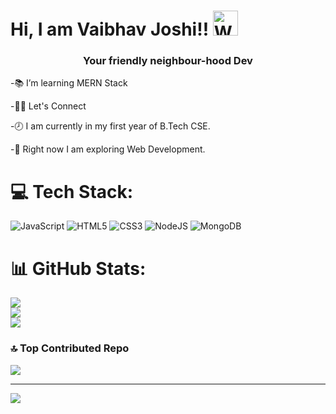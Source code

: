
<h1>Hi, I am Vaibhav Joshi!! <img src="https://raw.githubusercontent.com/Tarikul-Islam-Anik/Animated-Fluent-Emojis/master/Emojis/Hand%20gestures/Waving%20Hand%20Medium-Light%20Skin%20Tone.png" alt="Waving Hand Medium-Light Skin Tone" width="40" height="40" style="max-width: 100%; height: auto; max-height: 40px;"></h1>
<h3 align="center">Your friendly neighbour-hood Dev</h3>
<p>-📚 I’m learning MERN Stack</p>
<p>-💪🏼 Let's Connect</p>
<p>-🕗 I am currently in my first year of B.Tech CSE.</p>
<p>-🦁 Right now I am exploring Web Development.</p>

# 💻 Tech Stack:
![JavaScript](https://img.shields.io/badge/javascript-%23323330.svg?style=for-the-badge&logo=javascript&logoColor=%23F7DF1E) ![HTML5](https://img.shields.io/badge/html5-%23E34F26.svg?style=for-the-badge&logo=html5&logoColor=white) ![CSS3](https://img.shields.io/badge/css3-%231572B6.svg?style=for-the-badge&logo=css3&logoColor=white) ![NodeJS](https://img.shields.io/badge/node.js-6DA55F?style=for-the-badge&logo=node.js&logoColor=white) ![MongoDB](https://img.shields.io/badge/MongoDB-%234ea94b.svg?style=for-the-badge&logo=mongodb&logoColor=white)
# 📊 GitHub Stats:
![](https://github-readme-stats.vercel.app/api?username=vaibhavjoc&theme=dark&hide_border=false&include_all_commits=false&count_private=false)<br/>
![](https://nirzak-streak-stats.vercel.app/?user=vaibhavjoc&theme=dark&hide_border=false)<br/>
![](https://github-readme-stats.vercel.app/api/top-langs/?username=vaibhavjoc&theme=dark&hide_border=false&include_all_commits=false&count_private=false&layout=compact)

### 🔝 Top Contributed Repo
![](https://github-contributor-stats.vercel.app/api?username=vaibhavjoc&limit=5&theme=blue-green&combine_all_yearly_contributions=true)

---
[![](https://visitcount.itsvg.in/api?id=vaibhavjoc&icon=0&color=0)](https://visitcount.itsvg.in)

<!-- Proudly created with GPRM ( https://gprm.itsvg.in ) -->
